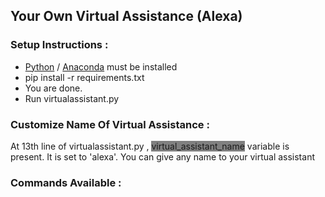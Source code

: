 <h2>Your Own Virtual Assistance (Alexa)</h2>
<h3>Setup Instructions : </h3>
<ul>
<li><a href="https://www.python.org/downloads/" target="_blank">Python</a> / <a href="https://www.anaconda.com/products/individual" target="_blank">Anaconda</a> must be installed</li>
<li>pip install -r requirements.txt</li>
<li>You are done.</li>
<li>Run virtualassistant.py</li>
</ul>

<h3>Customize Name Of Virtual Assistance :</h3>
<p>At 13th line of virtualassistant.py , <a style="text-decoration:None;background-color:gray">virtual_assistant_name</a> variable is present. It is set to 'alexa'. You can give any name to your virtual assistant</p>

<h3>Commands Available : </h3>
<ul>

</ul>
